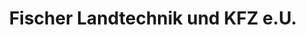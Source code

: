 ---
title: "Fischer Landtechnik und KFZ e.U."
url: /stoessing/fischer-landtechnik-und-kfz-e-u/
shop: Autowerkstatt
---